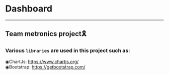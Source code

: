 # Dashboard
---
## Team metronics project🎗️
### Various ``libraries`` are used in this project such as:
◉ChartJs: https://www.chartjs.org/ <br>
◉Bootstrap: https://getbootstrap.com/



